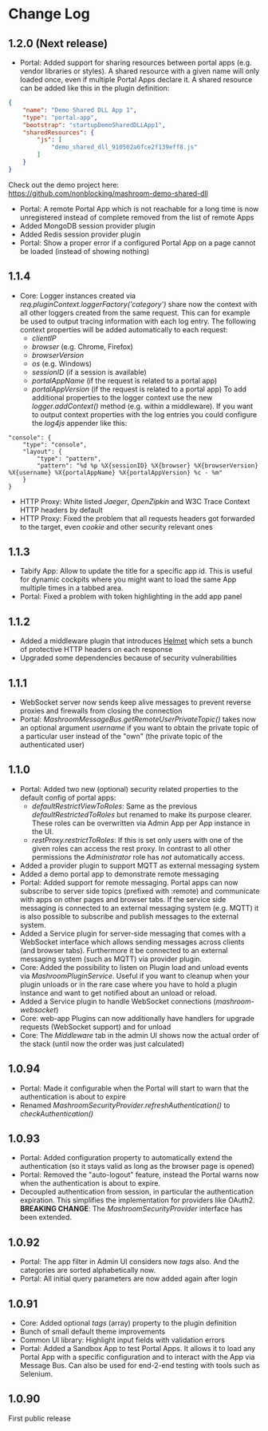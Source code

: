 
# Change Log

## 1.2.0 (Next release)

 * Portal: Added support for sharing resources between portal apps (e.g. vendor libraries or styles). 
   A shared resource with a given name will only loaded once, even if multiple Portal Apps declare it. 
   A shared resource can be added like this in the plugin definition:
```json
{
    "name": "Demo Shared DLL App 1",
    "type": "portal-app",
    "bootstrap": "startupDemoSharedDLLApp1",
    "sharedResources": {
        "js": [
            "demo_shared_dll_910502a6fce2f139eff8.js"
        ]
    }
}
```   
   Check out the demo project here: https://github.com/nonblocking/mashroom-demo-shared-dll
 * Portal: A remote Portal App which is not reachable for a long time is now unregistered instead of complete removed from the 
   list of remote Apps
 * Added MongoDB session provider plugin
 * Added Redis session provider plugin
 * Portal: Show a proper error if a configured Portal App on a page cannot be loaded (instead of showing nothing)

## 1.1.4

 * Core: Logger instances created via _req.pluginContext.loggerFactory('category')_ share now the context with all other loggers created 
   from the same request. This can for example be used to output tracing information with each log entry.
   The following context properties will be added automatically to each request:
    * _clientIP_
    * _browser_ (e.g. Chrome, Firefox)
    * _browserVersion_
    * _os_ (e.g. Windows)
    * _sessionID_ (if a session is available)
    * _portalAppName_ (if the request is related to a portal app)
    * _portalAppVersion_ (if the request is related to a portal app)
   To add additional properties to the logger context use the new _logger.addContext()_ method (e.g. within a middleware).
   If you want to output context properties with the log entries you could configure the _log4js_ appender like this:
```
"console": {
    "type": "console",
    "layout": {
        "type": "pattern",
        "pattern": "%d %p %X{sessionID} %X{browser} %X{browserVersion} %X{username} %X{portalAppName} %X{portalAppVersion} %c - %m"
    }
}
```
 * HTTP Proxy: White listed _Jaeger_, _OpenZipkin_ and W3C Trace Context HTTP headers by default
 * HTTP Proxy: Fixed the problem that all requests headers got forwarded to the target, even _cookie_ and other security relevant ones

## 1.1.3

 * Tabify App: Allow to update the title for a specific app id. This is useful for dynamic cockpits where you might
   want to load the same App multiple times in a tabbed area.
 * Portal: Fixed a problem with token highlighting in the add app panel

## 1.1.2

 * Added a middleware plugin that introduces [Helmet](https://helmetjs.github.io) which sets a bunch of protective 
   HTTP headers on each response
 * Upgraded some dependencies because of security vulnerabilities

## 1.1.1

 * WebSocket server now sends keep alive messages to prevent reverse proxies and firewalls from closing the connection
 * Portal: _MashroomMessageBus.getRemoteUserPrivateTopic()_ takes now an optional argument _username_ if you want to obtain the private 
   topic of a particular user instead of the "own" (the private topic of the authenticated user)

## 1.1.0

 * Portal: Added two new (optional) security related properties to the default config of portal apps:
     * _defaultRestrictViewToRoles_: Same as the previous _defaultRestrictedToRoles_ but renamed to make its purpose clearer. 
       These roles can be overwritten via Admin App per App instance in the UI.
     * _restProxy.restrictToRoles_: If this is set only users with one of the given roles can access the rest proxy.
       In contrast to all other permissions the _Administrator_ role has _not_ automatically access.
 * Added a provider plugin to support MQTT as external messaging system
 * Added a demo portal app to demonstrate remote messaging
 * Portal: Added support for remote messaging. Portal apps can now subscribe to server side topics (prefixed with :remote) 
   and communicate with apps on other pages and browser tabs. If the service side messaging is connected to an external 
   messaging system (e.g. MQTT) it is also possible to subscribe and publish messages to the external system.
 * Added a Service plugin for server-side messaging that comes with a WebSocket interface which allows sending messages
   across clients (and browser tabs). Furthermore it be connected to an external messaging system (such as MQTT) via provider plugin.
 * Core: Added the possibility to listen on Plugin load and unload events via _MashroomPluginService_.
   Useful if you want to cleanup when your plugin unloads or in the rare case where you have to hold
   a plugin instance and want to get notified about an unload or reload.
 * Added a Service plugin to handle WebSocket connections (_mashroom-websocket_)
 * Core: web-app Plugins can now additionally have handlers for upgrade requests (WebSocket support) and for unload
 * Core: The _Middleware_ tab in the admin UI shows now the actual order of the stack (until now the order was just calculated) 

## 1.0.94

 * Portal: Made it configurable when the Portal will start to warn that the authentication is about to expire
 * Renamed _MashroomSecurityProvider.refreshAuthentication()_ to _checkAuthentication()_ 

## 1.0.93

 * Portal: Added configuration property to automatically extend the authentication (so it stays valid as long as the browser page is opened)
 * Portal: Removed the "auto-logout" feature, instead the Portal warns now when the authentication is about to expire.
 * Decoupled authentication from session, in particular the authentication expiration. This simplifies the implementation for
   providers like OAuth2. **BREAKING CHANGE**: The _MashroomSecurityProvider_ interface has been extended.

## 1.0.92

 * Portal: The app filter in Admin UI considers now _tags_ also. 
   And the categories are sorted alphabetically now.
 * Portal: All initial query parameters are now added again after login

## 1.0.91

 * Core: Added optional _tags_ (array) property to the plugin definition 
 * Bunch of small default theme improvements
 * Common UI library: Highlight input fields with validation errors
 * Portal: Added a Sandbox App to test Portal Apps. 
   It allows it to load any Portal App with a specific configuration and to interact with the App
   via Message Bus. Can also be used for end-2-end testing with tools such as Selenium.

## 1.0.90

First public release

